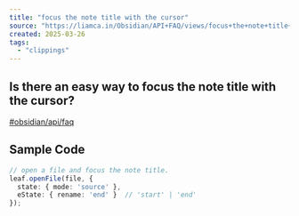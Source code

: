 ```yaml
---
title: "focus the note title with the cursor"
source: "https://liamca.in/Obsidian/API+FAQ/views/focus+the+note+title+with+the+cursor"
created: 2025-03-26
tags:
  - "clippings"
---
```

## Is there an easy way to focus the note title with the cursor?

[#obsidian/api/faq](https://liamca.in/Obsidian/API+FAQ/views/#obsidian/api/faq)

## Sample Code

```ts
// open a file and focus the note title.
leaf.openFile(file, {
  state: { mode: 'source' }, 
  eState: { rename: 'end' }  // 'start' | 'end'
});
```
